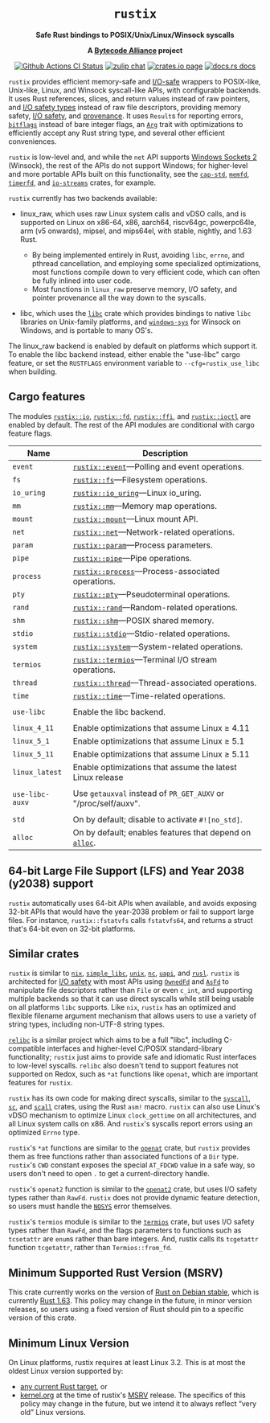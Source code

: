 <div align="center">
  <h1><code>rustix</code></h1>

  <p>
    <strong>Safe Rust bindings to POSIX/Unix/Linux/Winsock syscalls</strong>
  </p>

  <strong>A <a href="https://bytecodealliance.org/">Bytecode Alliance</a> project</strong>

  <p>
    <a href="https://github.com/bytecodealliance/rustix/actions?query=workflow%3ACI"><img src="https://github.com/bytecodealliance/rustix/workflows/CI/badge.svg" alt="Github Actions CI Status" /></a>
    <a href="https://bytecodealliance.zulipchat.com/#narrow/stream/206238-general"><img src="https://img.shields.io/badge/zulip-join_chat-brightgreen.svg" alt="zulip chat" /></a>
    <a href="https://crates.io/crates/rustix"><img src="https://img.shields.io/crates/v/rustix.svg" alt="crates.io page" /></a>
    <a href="https://docs.rs/rustix"><img src="https://docs.rs/rustix/badge.svg" alt="docs.rs docs" /></a>
  </p>
</div>

`rustix` provides efficient memory-safe and [I/O-safe] wrappers to POSIX-like,
Unix-like, Linux, and Winsock syscall-like APIs, with configurable backends. It
uses Rust references, slices, and return values instead of raw pointers, and
[I/O safety types] instead of raw file descriptors, providing memory safety,
[I/O safety], and [provenance]. It uses `Result`s for reporting errors,
[`bitflags`] instead of bare integer flags, an [`Arg`] trait with optimizations
to efficiently accept any Rust string type, and several other efficient
conveniences.

`rustix` is low-level and, and while the `net` API supports [Windows Sockets 2]
(Winsock), the rest of the APIs do not support Windows; for higher-level and
more portable APIs built on this functionality, see the [`cap-std`], [`memfd`],
[`timerfd`], and [`io-streams`] crates, for example.

`rustix` currently has two backends available:

 * linux_raw, which uses raw Linux system calls and vDSO calls, and is
   supported on Linux on x86-64, x86, aarch64, riscv64gc, powerpc64le,
   arm (v5 onwards), mipsel, and mips64el, with stable, nightly, and 1.63 Rust.
    - By being implemented entirely in Rust, avoiding `libc`, `errno`, and pthread
      cancellation, and employing some specialized optimizations, most functions
      compile down to very efficient code, which can often be fully inlined into
      user code.
    - Most functions in `linux_raw` preserve memory, I/O safety, and pointer
      provenance all the way down to the syscalls.

 * libc, which uses the [`libc`] crate which provides bindings to native `libc`
   libraries on Unix-family platforms, and [`windows-sys`] for Winsock on
   Windows, and is portable to many OS's.

The linux_raw backend is enabled by default on platforms which support it. To
enable the libc backend instead, either enable the "use-libc" cargo feature, or
set the `RUSTFLAGS` environment variable to `--cfg=rustix_use_libc` when
building.

## Cargo features

The modules [`rustix::io`], [`rustix::fd`], [`rustix::ffi`], and
[`rustix::ioctl`] are enabled by default. The rest of the API modules are
conditional with cargo feature flags.

| Name       | Description                                                    |
| ---------- | -------------------------------------------------------------- |
| `event`    | [`rustix::event`]—Polling and event operations.                |
| `fs`       | [`rustix::fs`]—Filesystem operations.                          |
| `io_uring` | [`rustix::io_uring`]—Linux io_uring.                           |
| `mm`       | [`rustix::mm`]—Memory map operations.                          |
| `mount`    | [`rustix::mount`]—Linux mount API.                             |
| `net`      | [`rustix::net`]—Network-related operations.                    |
| `param`    | [`rustix::param`]—Process parameters.                          |
| `pipe`     | [`rustix::pipe`]—Pipe operations.                              |
| `process`  | [`rustix::process`]—Process-associated operations.             |
| `pty`      | [`rustix::pty`]—Pseudoterminal operations.                     |
| `rand`     | [`rustix::rand`]—Random-related operations.                    |
| `shm`      | [`rustix::shm`]—POSIX shared memory.                           |
| `stdio`    | [`rustix::stdio`]—Stdio-related operations.                    |
| `system`   | [`rustix::system`]—System-related operations.                  |
| `termios`  | [`rustix::termios`]—Terminal I/O stream operations.            |
| `thread`   | [`rustix::thread`]—Thread-associated operations.               |
| `time`     | [`rustix::time`]—Time-related operations.                      |
|            |                                                                |
| `use-libc` | Enable the libc backend.                                       |
|            |                                                                |
| `linux_4_11`    | Enable optimizations that assume Linux ≥ 4.11             |
| `linux_5_1`     | Enable optimizations that assume Linux ≥ 5.1              |
| `linux_5_11`    | Enable optimizations that assume Linux ≥ 5.11             |
| `linux_latest`  | Enable optimizations that assume the latest Linux release |
|                 |                                                           |
| `use-libc-auxv` | Use `getauxval` instead of `PR_GET_AUXV` or "/proc/self/auxv". |
|                 |                                                           |
| `std`      | On by default; disable to activate `#![no_std]`.               |
| `alloc`    | On by default; enables features that depend on [`alloc`].      |

[`rustix::event`]: https://docs.rs/rustix/*/rustix/event/index.html
[`rustix::fs`]: https://docs.rs/rustix/*/rustix/fs/index.html
[`rustix::io_uring`]: https://docs.rs/rustix/*/rustix/io_uring/index.html
[`rustix::mm`]: https://docs.rs/rustix/*/rustix/mm/index.html
[`rustix::mount`]: https://docs.rs/rustix/*/rustix/mount/index.html
[`rustix::net`]: https://docs.rs/rustix/*/rustix/net/index.html
[`rustix::param`]: https://docs.rs/rustix/*/rustix/param/index.html
[`rustix::pipe`]: https://docs.rs/rustix/*/rustix/pipe/index.html
[`rustix::process`]: https://docs.rs/rustix/*/rustix/process/index.html
[`rustix::pty`]: https://docs.rs/rustix/*/rustix/pty/index.html
[`rustix::rand`]: https://docs.rs/rustix/*/rustix/rand/index.html
[`rustix::shm`]: https://docs.rs/rustix/*/rustix/shm/index.html
[`rustix::stdio`]: https://docs.rs/rustix/*/rustix/stdio/index.html
[`rustix::system`]: https://docs.rs/rustix/*/rustix/system/index.html
[`rustix::termios`]: https://docs.rs/rustix/*/rustix/termios/index.html
[`rustix::thread`]: https://docs.rs/rustix/*/rustix/thread/index.html
[`rustix::time`]: https://docs.rs/rustix/*/rustix/time/index.html
[`rustix::io`]: https://docs.rs/rustix/*/rustix/io/index.html
[`rustix::fd`]: https://docs.rs/rustix/*/rustix/fd/index.html
[`rustix::ffi`]: https://docs.rs/rustix/*/rustix/ffi/index.html
[`rustix::ioctl`]: https://docs.rs/rustix/*/rustix/ffi/ioctl.html

## 64-bit Large File Support (LFS) and Year 2038 (y2038) support

`rustix` automatically uses 64-bit APIs when available, and avoids exposing
32-bit APIs that would have the year-2038 problem or fail to support large
files. For instance, `rustix::fstatvfs` calls `fstatvfs64`, and returns a
struct that's 64-bit even on 32-bit platforms.

## Similar crates

`rustix` is similar to [`nix`], [`simple_libc`], [`unix`], [`nc`], [`uapi`],
and [`rusl`]. `rustix` is architected for [I/O safety] with most APIs using
[`OwnedFd`] and [`AsFd`] to manipulate file descriptors rather than `File` or
even `c_int`, and supporting multiple backends so that it can use direct
syscalls while still being usable on all platforms `libc` supports. Like `nix`,
`rustix` has an optimized and flexible filename argument mechanism that allows
users to use a variety of string types, including non-UTF-8 string types.

[`relibc`] is a similar project which aims to be a full "libc", including
C-compatible interfaces and higher-level C/POSIX standard-library
functionality; `rustix` just aims to provide safe and idiomatic Rust interfaces
to low-level syscalls. `relibc` also doesn't tend to support features not
supported on Redox, such as `*at` functions like `openat`, which are important
features for `rustix`.

`rustix` has its own code for making direct syscalls, similar to the
[`syscall`], [`sc`], and [`scall`] crates, using the Rust `asm!` macro.
`rustix` can also use Linux's vDSO mechanism to optimize Linux `clock_gettime`
on all architectures, and all Linux system calls on x86. And `rustix`'s
syscalls report errors using an optimized `Errno` type.

`rustix`'s `*at` functions are similar to the [`openat`] crate, but `rustix`
provides them as free functions rather than associated functions of a `Dir`
type. `rustix`'s `CWD` constant exposes the special `AT_FDCWD` value in a safe
way, so users don't need to open `.` to get a current-directory handle.

`rustix`'s `openat2` function is similar to the [`openat2`] crate, but uses I/O
safety types rather than `RawFd`. `rustix` does not provide dynamic feature
detection, so users must handle the [`NOSYS`] error themselves.

`rustix`'s `termios` module is similar to the [`termios`] crate, but uses I/O
safety types rather than `RawFd`, and the flags parameters to functions such as
`tcsetattr` are `enum`s rather than bare integers. And, rustix calls its
`tcgetattr` function `tcgetattr`, rather than `Termios::from_fd`.

## Minimum Supported Rust Version (MSRV)

This crate currently works on the version of [Rust on Debian stable], which is
currently [Rust 1.63]. This policy may change in the future, in minor version
releases, so users using a fixed version of Rust should pin to a specific
version of this crate.

## Minimum Linux Version

On Linux platforms, rustix requires at least Linux 3.2. This is at most the
oldest Linux version supported by:
 - [any current Rust target], or
 - [kernel.org] at the time of rustix's [MSRV] release.
The specifics of this policy may change in the future, but we intend it to
always reflect “very old” Linux versions.

[MSRV]: #minimum-supported-rust-version-msrv
[Rust 1.63]: https://blog.rust-lang.org/2022/08/11/Rust-1.63.0.html
[any current Rust target]: https://doc.rust-lang.org/nightly/rustc/platform-support.html
[kernel.org]: https://www.kernel.org/releases.html
[Rust on Debian stable]: https://packages.debian.org/stable/rust/rustc
[Windows Sockets 2]: https://learn.microsoft.com/en-us/windows/win32/winsock/windows-sockets-start-page-2
[`nix`]: https://crates.io/crates/nix
[`unix`]: https://crates.io/crates/unix
[`nc`]: https://crates.io/crates/nc
[`simple_libc`]: https://crates.io/crates/simple_libc
[`uapi`]: https://crates.io/crates/uapi
[`rusl`]: https://lib.rs/crates/rusl
[`relibc`]: https://gitlab.redox-os.org/redox-os/relibc
[`syscall`]: https://crates.io/crates/syscall
[`sc`]: https://crates.io/crates/sc
[`scall`]: https://crates.io/crates/scall
[`openat`]: https://crates.io/crates/openat
[`openat2`]: https://crates.io/crates/openat2
[I/O safety types]: https://doc.rust-lang.org/stable/std/os/fd/index.html#structs
[`termios`]: https://crates.io/crates/termios
[`libc`]: https://crates.io/crates/libc
[`windows-sys`]: https://crates.io/crates/windows-sys
[`cap-std`]: https://crates.io/crates/cap-std
[`memfd`]: https://crates.io/crates/memfd
[`timerfd`]: https://crates.io/crates/timerfd
[`io-streams`]: https://crates.io/crates/io-streams
[`bitflags`]: https://crates.io/crates/bitflags
[`Arg`]: https://docs.rs/rustix/*/rustix/path/trait.Arg.html
[I/O-safe]: https://github.com/rust-lang/rfcs/blob/master/text/3128-io-safety.md
[I/O safety]: https://github.com/rust-lang/rfcs/blob/master/text/3128-io-safety.md
[provenance]: https://github.com/rust-lang/rust/issues/95228
[`OwnedFd`]: https://doc.rust-lang.org/stable/std/os/fd/struct.OwnedFd.html
[`AsFd`]: https://doc.rust-lang.org/stable/std/os/fd/trait.AsFd.html
[`NOSYS`]: https://docs.rs/rustix/*/rustix/io/struct.Errno.html#associatedconstant.NOSYS
[`alloc`]: https://doc.rust-lang.org/alloc/alloc/index.html
